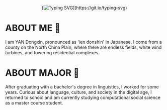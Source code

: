 <div align="center">

[![Typing SVG](https://readme-typing-svg.demolab.com?font=Jersey+15&size=30&pause=1000&color=42C3B4&background=9D56FF00&center=true&vCenter=true&repeat=false&random=false&width=435&lines=Hello!+Welcome+to+my+GitHub+page.)](https://git.io/typing-svg)  

<div align="left">

# ABOUT ME 🔭
I am YAN Dongxin, pronounced as 'ien donshin' in Japanese. 
I come from a county on the North China Plain, where there are endless fields, white wind turbines, and towering residential complexes.
# ABOUT MAJOR 🌱
After graduating with a bachelor's degree in linguistics, I worked for some years. 
Curious about language, culture, and society in the digital age, I returned to school and am currently studying computational social science as a master course student.
<!--
**IenDonshin/IenDonshin** is a ✨ _special_ ✨ repository because its `README.md` (this file) appears on your GitHub profile.

Here are some ideas to get you started:

- 🔭 I’m currently working on ...
- 🌱 I’m currently learning ...
- 👯 I’m looking to collaborate on ...
- 🤔 I’m looking for help with ...
- 💬 Ask me about ...
- 📫 How to reach me: ...
- 😄 Pronouns: ...
- ⚡ Fun fact: ...
-->
